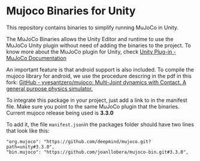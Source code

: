 # Mujoco Binaries for Unity

This repository contains binaries to simplify running MuJoCo in Unity.

The MuJoCo Binaries allows the Unity Editor and runtime to use the MuJoCo Unity plugin without need of adding the binaries to the project. To know more about the MuJoCo plugin for Unity, check [Unity Plug-in - MuJoCo Documentation](https://mujoco.readthedocs.io/en/latest/unity.html)

An important feature is that android support is also included. To compile the mujoco library for android, we use the procedure descring in the pdf in this fork: [GitHub - yvesantzero/mujoco: Multi-Joint dynamics with Contact. A general purpose physics simulator.](https://github.com/yvesantzero/mujoco)

To integrate this package in your project, just add a link to in the manifest file. Make sure you point to the same MuJoCo plugin that the binaries. Current mujoco release being used is **3.3.0**

To add it, the file  `manifest.json`in the packages folder should have two lines that look like this: 

```
"org.mujoco": "https://github.com/deepmind/mujoco.git?path=unity#3.3.0",
"bin.mujoco": "https://github.com/joanllobera/mujoco-bin.git#3.3.0",
```
